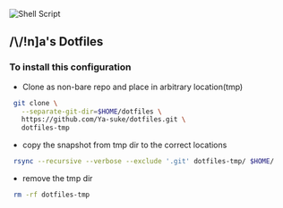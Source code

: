 ![Shell Script](https://img.shields.io/badge/shell_script-%23121011.svg?style=for-the-badge&logo=gnu-bash&logoColor=white)

## /\\/!n]a's Dotfiles

### To install this configuration

- Clone as non-bare repo and place in arbitrary location(tmp)
``` sh
 git clone \
   --separate-git-dir=$HOME/dotfiles \
   https://github.com/Ya-suke/dotfiles.git \
   dotfiles-tmp
```
- copy the snapshot from tmp dir to the correct locations
```sh
 rsync --recursive --verbose --exclude '.git' dotfiles-tmp/ $HOME/
```

- remove the tmp dir
```sh
 rm -rf dotfiles-tmp
```
